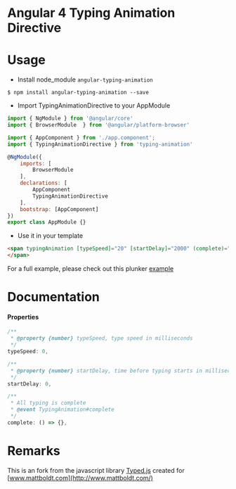 # Angular 4 Typing Animation Directive

# Usage

- Install node_module `angular-typing-animation`

```
$ npm install angular-typing-animation --save
```

- Import TypingAnimationDirective to your AppModule

``` js
import { NgModule } from '@angular/core'
import { BrowserModule  } from '@angular/platform-browser'

import { AppComponent } from './app.component';
import { TypingAnimationDirective } from 'typing-animation'

@NgModule({
    imports: [
        BrowserModule
    ],
    declarations: [
        AppComponent
        TypingAnimationDirective
    ],
    bootstrap: [AppComponent]
})
export class AppModule {}
```

- Use it in your template

``` html
<span typingAnimation [typeSpeed]="20" [startDelay]="2000" (complete)="onComplete()">
</span>
```

For a full example, please check out this plunker [example](https://embed.plnkr.co/CefhwrE7yFLAciY7ZsPU/)

# Documentation

#### Properties

``` js
/**
 * @property {number} typeSpeed, type speed in milliseconds
 */
typeSpeed: 0,

/**
 * @property {number} startDelay, time before typing starts in milliseconds
 */
startDelay: 0,

/**
 * All typing is complete
 * @event TypingAnimation#complete
 */
complete: () => {},
```

# Remarks

This is an fork from the javascript library [Typed.js](http://www.mattboldt.com/demos/typed-js/) created for [www.mattboldt.com](http://www.mattboldt.com/)